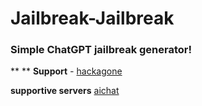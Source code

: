 # Jailbreak-Jailbreak
### Simple ChatGPT jailbreak generator!
**
**
**Support** *-* [hackagone](https://discord.gg/UkP6bK7XhR)

**supportive servers** [aichat](https://discord.gg/aichat)
